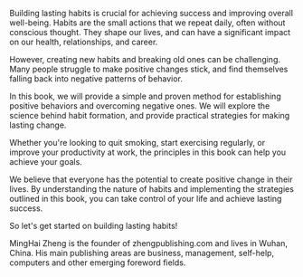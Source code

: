 

Building lasting habits is crucial for achieving success and improving overall well-being. Habits are the small actions that we repeat daily, often without conscious thought. They shape our lives, and can have a significant impact on our health, relationships, and career.

However, creating new habits and breaking old ones can be challenging. Many people struggle to make positive changes stick, and find themselves falling back into negative patterns of behavior.

In this book, we will provide a simple and proven method for establishing positive behaviors and overcoming negative ones. We will explore the science behind habit formation, and provide practical strategies for making lasting change.

Whether you're looking to quit smoking, start exercising regularly, or improve your productivity at work, the principles in this book can help you achieve your goals.

We believe that everyone has the potential to create positive change in their lives. By understanding the nature of habits and implementing the strategies outlined in this book, you can take control of your life and achieve lasting success.

So let's get started on building lasting habits!

MingHai Zheng is the founder of zhengpublishing.com and lives in Wuhan, China. His main publishing areas are business, management, self-help, computers and other emerging foreword fields.
